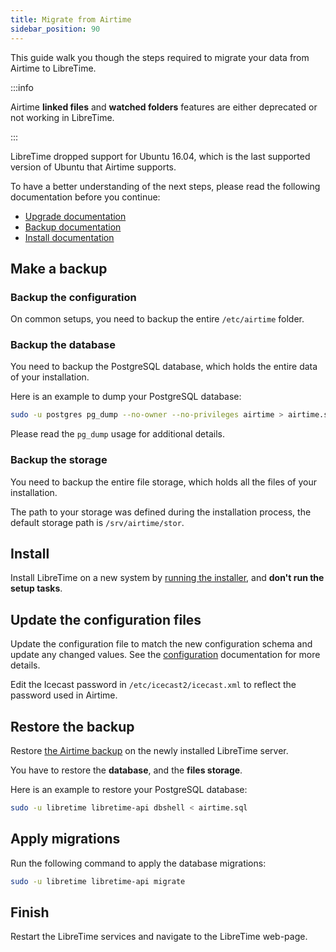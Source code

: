 ```yaml
---
title: Migrate from Airtime
sidebar_position: 90
---
```


This guide walk you though the steps required to migrate your data from Airtime to LibreTime.

:::info

Airtime **linked files** and **watched folders** features are either deprecated or not working in LibreTime.

:::

LibreTime dropped support for Ubuntu 16.04, which is the last supported version of Ubuntu that Airtime supports.

To have a better understanding of the next steps, please read the following documentation before you continue:

- [Upgrade documentation](./upgrade.md)
- [Backup documentation](../backup.md)
- [Install documentation](./install-using-the-installer.md)

## Make a backup

### Backup the configuration

On common setups, you need to backup the entire `/etc/airtime` folder.

### Backup the database

You need to backup the PostgreSQL database, which holds the entire data of your installation.

Here is an example to dump your PostgreSQL database:

```bash
sudo -u postgres pg_dump --no-owner --no-privileges airtime > airtime.sql
```

Please read the `pg_dump` usage for additional details.

### Backup the storage

You need to backup the entire file storage, which holds all the files of your installation.

The path to your storage was defined during the installation process, the default storage path is `/srv/airtime/stor`.

## Install

Install LibreTime on a new system by [running the installer](./install-using-the-installer.md#run-the-installer), and **don't run the setup tasks**.

## Update the configuration files

Update the configuration file to match the new configuration schema and update any changed values. See the [configuration](../configuration.md) documentation for more details.

Edit the Icecast password in `/etc/icecast2/icecast.xml` to reflect the password used in Airtime.

## Restore the backup

Restore [the Airtime backup](../backup.md#restore) on the newly installed LibreTime server.

You have to restore the **database**, and the **files storage**.

Here is an example to restore your PostgreSQL database:

```bash
sudo -u libretime libretime-api dbshell < airtime.sql
```

## Apply migrations

Run the following command to apply the database migrations:

```bash
sudo -u libretime libretime-api migrate
```

## Finish

Restart the LibreTime services and navigate to the LibreTime web-page.
